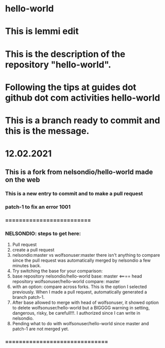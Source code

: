 # hello-world
This is lemmi edit
=============
This is the description of the repository "hello-world".
=====================
Following the tips at guides dot github dot com activities hello-world
===========================
This is a branch ready to commit and this is the message.
==================================

# 12.02.2021
## This is a fork from nelsondio/hello-world made on the web
### This is a new entry to commit and to make a pull request
### patch-1 to fix an error 1001
### =========================
### NELSONDIO: steps to get here:
1) Pull request
2) create a pull request
3) nelsondio:master vs wolfsonuser:master there isn't anything to compare since the pull request was automatically merged by nelsondio a few minutes back.
4) Try switching the base for your comparison: 
5) base repository nelsondio/hello-world base: master <==== head repository wolfsonuser/hello-world compare: master
6) with an option: compare across forks. This is the option I selected previously. When I made a pull request, automatically generated a branch patch-1.
7) After base allowed to merge with head of wolfsonuser, it showed option to delete wolfsonuser/hello-world but a BIGGGG warning in setting, dangerous, risky, be carefull!!!. I authorized since I can write in nelsondio. 
8) Pending what to do with wolfsonuser/hello-world since master and patch-1 are not merged yet.
### ==============================

